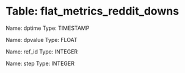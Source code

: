 Table: flat_metrics_reddit_downs
================================

Name: dptime
Type: TIMESTAMP

Name: dpvalue
Type: FLOAT

Name: ref_id
Type: INTEGER

Name: step
Type: INTEGER

